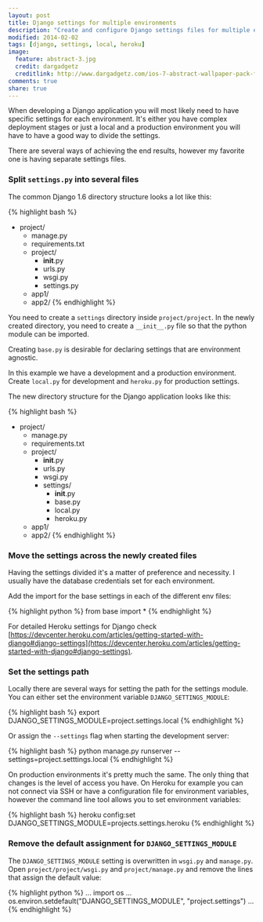 ```yaml
---
layout: post
title: Django settings for multiple environments
description: "Create and configure Django settings files for multiple environments."
modified: 2014-02-02
tags: [django, settings, local, heroku]
image:
  feature: abstract-3.jpg
  credit: dargadgetz
  creditlink: http://www.dargadgetz.com/ios-7-abstract-wallpaper-pack-for-iphone-5-and-ipod-touch-retina/
comments: true
share: true
---
```



When developing a Django application you will most likely need to have specific settings for each environment. It's either you have complex deployment stages or just a local and a production environment you will have to have a good way to divide the settings.

There are several ways of achieving the end results, however my favorite one is having separate settings files.

### Split `settings.py` into several files
The common Django 1.6 directory structure looks a lot like this:

{% highlight bash %}
- project/
   - manage.py
   - requirements.txt
   - project/
      - __init__.py
      - urls.py
      - wsgi.py
      - settings.py
   - app1/
   - app2/
{% endhighlight %}

You need to create a `settings` directory inside `project/project`. In the newly created directory, you need to create a `__init__.py` file so that the python module can be imported.

Creating `base.py` is desirable for declaring settings that are environment agnostic.

In this example we have a development and a production environment. Create `local.py` for development and `heroku.py` for production settings.

The new directory structure for the Django application looks like this:

{% highlight bash %}
- project/
   - manage.py
   - requirements.txt
   - project/
      - __init__.py
      - urls.py
      - wsgi.py
      - settings/
      	  - __init__.py
          - base.py
          - local.py
          - heroku.py
   - app1/
   - app2/
{% endhighlight %}

### Move the settings across the newly created files

Having the settings divided it's a matter of preference and necessity. I usually have the database credentials set for each environment.

Add the import for the base settings in each of the different env files:

{% highlight python %}
from base import *
{% endhighlight %}

For detailed Heroku settings for Django check [https://devcenter.heroku.com/articles/getting-started-with-django#django-settings](https://devcenter.heroku.com/articles/getting-started-with-django#django-settings).

### Set the settings path

Locally there are several ways for setting the path for the settings module. You can either set the environment variable `DJANGO_SETTINGS_MODULE`:

{% highlight bash %}
export DJANGO_SETTINGS_MODULE=project.settings.local
{% endhighlight %}

Or assign the `--settings` flag when starting the development server:

{% highlight bash %}
python manage.py runserver --settings=project.setttings.local
{% endhighlight %}

On production environments it's pretty much the same. The only thing that changes is the level of access you have. On Heroku for example you can not connect via SSH or have a configuration file for environment variables, however the command line tool allows you to set environment variables:

{% highlight bash %}
heroku config:set DJANGO_SETTINGS_MODULE=projects.settings.heroku
{% endhighlight %}

### Remove the default assignment for `DJANGO_SETTINGS_MODULE`

The `DJANGO_SETTINGS_MODULE` setting is overwritten in `wsgi.py` and `manage.py`. Open `project/project/wsgi.py` and `project/manage.py` and remove the lines that assign the default value:

{% highlight python %}
...
import os
...
os.environ.setdefault("DJANGO_SETTINGS_MODULE", "project.settings")
...
{% endhighlight %}

